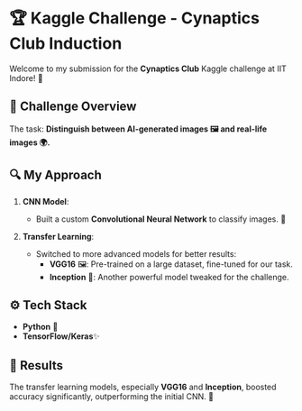 # 🏆 Kaggle Challenge - Cynaptics Club Induction

Welcome to my submission for the **Cynaptics Club** Kaggle challenge at IIT Indore! 🚀

## 🎯 Challenge Overview

The task: **Distinguish between AI-generated images 🖼️ and real-life images 🌍.**

## 🔍 My Approach

1. **CNN Model**: 
   - Built a custom **Convolutional Neural Network** to classify images. 🧠
   
2. **Transfer Learning**: 
   - Switched to more advanced models for better results:
     - **VGG16** 🖼️: Pre-trained on a large dataset, fine-tuned for our task.
     - **Inception** 🤖: Another powerful model tweaked for the challenge.

## ⚙️ Tech Stack

- **Python** 🐍 
- **TensorFlow/Keras**✨


## 🚀 Results

The transfer learning models, especially **VGG16** and **Inception**, boosted accuracy significantly, outperforming the initial CNN. 🎉

